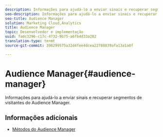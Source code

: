 ```yaml
---
description: Informações para ajudá-lo a enviar sinais e recuperar segmentos de visitantes do Audience Manager.
seo-description: Informações para ajudá-lo a enviar sinais e recuperar segmentos de visitantes do Audience Manager.
seo-title: Audience Manager
solution: Marketing Cloud,Analytics
title: Audience Manager
topic: Desenvolvedor e implementação
uuid: fadc3296-c17c-4732-9b75-a6fb4d33a282
translation-type: tm+mt
source-git-commit: 398299575a32d4fee4dcea22788839afa13a1a0f

---
```



# Audience Manager{#audience-manager}

Informações para ajudá-lo a enviar sinais e recuperar segmentos de visitantes do Audience Manager.

## Informações adicionais

+ [Métodos do Audience Manager](/help/windows-appstore/audiencemgmt/audience-manager-methods.md)